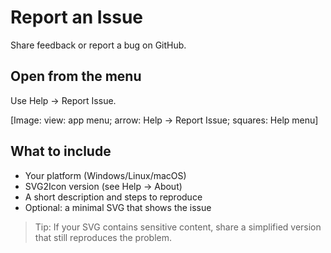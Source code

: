 # Report an Issue

Share feedback or report a bug on GitHub.

## Open from the menu
Use Help → Report Issue.

[Image: view: app menu; arrow: Help → Report Issue; squares: Help menu]

## What to include
- Your platform (Windows/Linux/macOS)
- SVG2Icon version (see Help → About)
- A short description and steps to reproduce
- Optional: a minimal SVG that shows the issue

> Tip: If your SVG contains sensitive content, share a simplified version that still reproduces the problem.
